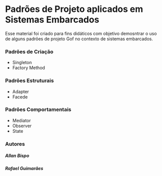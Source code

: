 # Padrões de Projeto aplicados em Sistemas Embarcados

Esse material foi criado para fins didáticos com objetivo demosntrar o uso de alguns padrões de projeto Gof no contexto de sistemas embarcados. 

### Padrões de Criação
  - Singleton
  - Factory Method

### Padrões Estruturais
  - Adapter 
  - Facede

### Padrões Comportamentais
- Mediator
- Observer 
- State

### Autores
##### Allan Bispo
##### Rafael Guimarães

